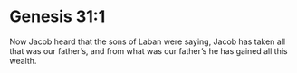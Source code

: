 # Genesis 31:1

Now Jacob heard that the sons of Laban were saying, Jacob has taken all that was our father’s, and from what was our father’s he has gained all this wealth.
